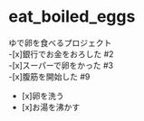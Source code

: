 # eat_boiled_eggs
ゆで卵を食べるプロジェクト  
-[x]銀行でお金をおろした #2  
-[x]スーパーで卵をかった #3  
-[x]腹筋を開始した #9
 - [x]卵を洗う
 - [x]お湯を沸かす
